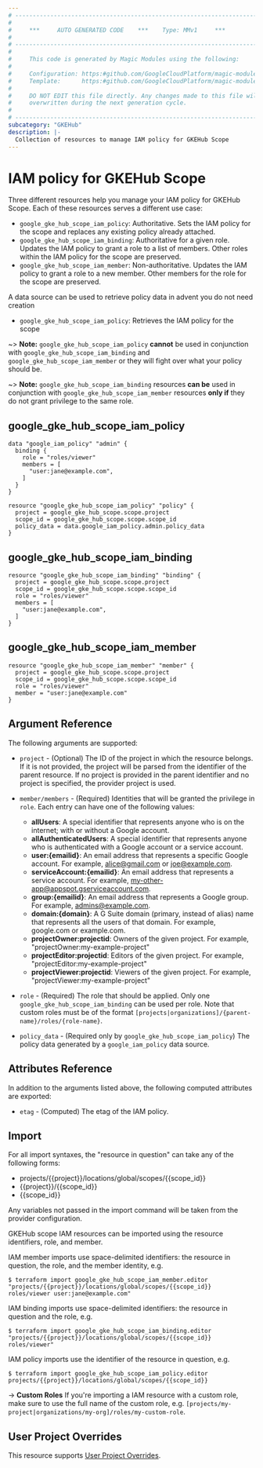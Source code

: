 ```yaml
---
# ----------------------------------------------------------------------------
#
#     ***     AUTO GENERATED CODE    ***    Type: MMv1     ***
#
# ----------------------------------------------------------------------------
#
#     This code is generated by Magic Modules using the following:
#
#     Configuration: https:#github.com/GoogleCloudPlatform/magic-modules/tree/main/mmv1/products/gkehub2/Scope.yaml
#     Template:      https:#github.com/GoogleCloudPlatform/magic-modules/tree/main/mmv1/templates/terraform/resource_iam.html.markdown.tmpl
#
#     DO NOT EDIT this file directly. Any changes made to this file will be
#     overwritten during the next generation cycle.
#
# ----------------------------------------------------------------------------
subcategory: "GKEHub"
description: |-
  Collection of resources to manage IAM policy for GKEHub Scope
---
```


# IAM policy for GKEHub Scope
Three different resources help you manage your IAM policy for GKEHub Scope. Each of these resources serves a different use case:

* `google_gke_hub_scope_iam_policy`: Authoritative. Sets the IAM policy for the scope and replaces any existing policy already attached.
* `google_gke_hub_scope_iam_binding`: Authoritative for a given role. Updates the IAM policy to grant a role to a list of members. Other roles within the IAM policy for the scope are preserved.
* `google_gke_hub_scope_iam_member`: Non-authoritative. Updates the IAM policy to grant a role to a new member. Other members for the role for the scope are preserved.

A data source can be used to retrieve policy data in advent you do not need creation

* `google_gke_hub_scope_iam_policy`: Retrieves the IAM policy for the scope

~> **Note:** `google_gke_hub_scope_iam_policy` **cannot** be used in conjunction with `google_gke_hub_scope_iam_binding` and `google_gke_hub_scope_iam_member` or they will fight over what your policy should be.

~> **Note:** `google_gke_hub_scope_iam_binding` resources **can be** used in conjunction with `google_gke_hub_scope_iam_member` resources **only if** they do not grant privilege to the same role.



## google_gke_hub_scope_iam_policy

```hcl
data "google_iam_policy" "admin" {
  binding {
    role = "roles/viewer"
    members = [
      "user:jane@example.com",
    ]
  }
}

resource "google_gke_hub_scope_iam_policy" "policy" {
  project = google_gke_hub_scope.scope.project
  scope_id = google_gke_hub_scope.scope.scope_id
  policy_data = data.google_iam_policy.admin.policy_data
}
```

## google_gke_hub_scope_iam_binding

```hcl
resource "google_gke_hub_scope_iam_binding" "binding" {
  project = google_gke_hub_scope.scope.project
  scope_id = google_gke_hub_scope.scope.scope_id
  role = "roles/viewer"
  members = [
    "user:jane@example.com",
  ]
}
```

## google_gke_hub_scope_iam_member

```hcl
resource "google_gke_hub_scope_iam_member" "member" {
  project = google_gke_hub_scope.scope.project
  scope_id = google_gke_hub_scope.scope.scope_id
  role = "roles/viewer"
  member = "user:jane@example.com"
}
```


## Argument Reference

The following arguments are supported:


* `project` - (Optional) The ID of the project in which the resource belongs.
    If it is not provided, the project will be parsed from the identifier of the parent resource. If no project is provided in the parent identifier and no project is specified, the provider project is used.

* `member/members` - (Required) Identities that will be granted the privilege in `role`.
  Each entry can have one of the following values:
  * **allUsers**: A special identifier that represents anyone who is on the internet; with or without a Google account.
  * **allAuthenticatedUsers**: A special identifier that represents anyone who is authenticated with a Google account or a service account.
  * **user:{emailid}**: An email address that represents a specific Google account. For example, alice@gmail.com or joe@example.com.
  * **serviceAccount:{emailid}**: An email address that represents a service account. For example, my-other-app@appspot.gserviceaccount.com.
  * **group:{emailid}**: An email address that represents a Google group. For example, admins@example.com.
  * **domain:{domain}**: A G Suite domain (primary, instead of alias) name that represents all the users of that domain. For example, google.com or example.com.
  * **projectOwner:projectid**: Owners of the given project. For example, "projectOwner:my-example-project"
  * **projectEditor:projectid**: Editors of the given project. For example, "projectEditor:my-example-project"
  * **projectViewer:projectid**: Viewers of the given project. For example, "projectViewer:my-example-project"

* `role` - (Required) The role that should be applied. Only one
    `google_gke_hub_scope_iam_binding` can be used per role. Note that custom roles must be of the format
    `[projects|organizations]/{parent-name}/roles/{role-name}`.

* `policy_data` - (Required only by `google_gke_hub_scope_iam_policy`) The policy data generated by
  a `google_iam_policy` data source.

## Attributes Reference

In addition to the arguments listed above, the following computed attributes are
exported:

* `etag` - (Computed) The etag of the IAM policy.

## Import

For all import syntaxes, the "resource in question" can take any of the following forms:

* projects/{{project}}/locations/global/scopes/{{scope_id}}
* {{project}}/{{scope_id}}
* {{scope_id}}

Any variables not passed in the import command will be taken from the provider configuration.

GKEHub scope IAM resources can be imported using the resource identifiers, role, and member.

IAM member imports use space-delimited identifiers: the resource in question, the role, and the member identity, e.g.
```
$ terraform import google_gke_hub_scope_iam_member.editor "projects/{{project}}/locations/global/scopes/{{scope_id}} roles/viewer user:jane@example.com"
```

IAM binding imports use space-delimited identifiers: the resource in question and the role, e.g.
```
$ terraform import google_gke_hub_scope_iam_binding.editor "projects/{{project}}/locations/global/scopes/{{scope_id}} roles/viewer"
```

IAM policy imports use the identifier of the resource in question, e.g.
```
$ terraform import google_gke_hub_scope_iam_policy.editor projects/{{project}}/locations/global/scopes/{{scope_id}}
```

-> **Custom Roles** If you're importing a IAM resource with a custom role, make sure to use the
 full name of the custom role, e.g. `[projects/my-project|organizations/my-org]/roles/my-custom-role`.

## User Project Overrides

This resource supports [User Project Overrides](https://registry.terraform.io/providers/hashicorp/google/latest/docs/guides/provider_reference#user_project_override).
